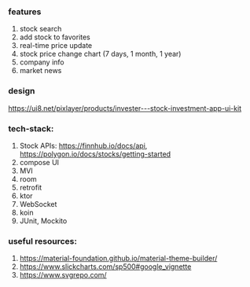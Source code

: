 ### features
1. stock search
2. add stock to favorites
3. real-time price update
4. stock price change chart (7 days, 1 month, 1 year)
5. company info
6. market news

### design
https://ui8.net/pixlayer/products/invester---stock-investment-app-ui-kit

### tech-stack:
1. Stock APIs: https://finnhub.io/docs/api, https://polygon.io/docs/stocks/getting-started
2. compose UI
3. MVI
4. room
5. retrofit
6. ktor
7. WebSocket
8. koin
9. JUnit, Mockito

### useful resources:
1. https://material-foundation.github.io/material-theme-builder/
2. https://www.slickcharts.com/sp500#google_vignette
3. https://www.svgrepo.com/
